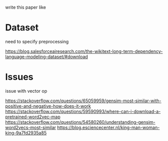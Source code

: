 
write this paper like


# Dataset

need to specify preprocessing

https://blog.salesforceairesearch.com/the-wikitext-long-term-dependency-language-modeling-dataset/#download


# Issues

issue with vector op

https://stackoverflow.com/questions/65059959/gensim-most-similar-with-positive-and-negative-how-does-it-work
https://stackoverflow.com/questions/59590993/where-can-i-download-a-pretrained-word2vec-map
https://stackoverflow.com/questions/54580260/understanding-gensim-word2vecs-most-similar
https://blog.esciencecenter.nl/king-man-woman-king-9a7fd2935a85